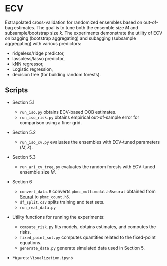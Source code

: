 # ECV
Extrapolated cross-validation for randomized ensembles based on out-of-bag estimates.
The goal is to tune both the ensemble size $M$ and subsample/bootstrap size $k$.
The experiments demonstrate the utility of ECV on bagging (bootstrap aggregating) and subagging (subsample aggregating) with various predictors:

- ridgeless/ridge predictor,
- lassoless/lasso predictor,
- kNN regressor,
- Logistic regression,
- decision tree (for building random forests).



## Scripts

- Section 5.1
	- `run_iso.py` obtains ECV-based OOB estimates.
	- `run_iso_risk.py` obtains empirical out-of-sample error for comparison using a finer grid.
- Section 5.2
	- `run_iso_cv.py` evaluates the ensembles with ECV-tuned parameters $(\hat{M},\hat{k})$.
- Section 5.3
	- `run_ar1_cv_tree.py` evaluates the random forests with ECV-tuned ensemble size $\hat{M}$.
- Section 6
	- `convert_data.R` converts `pbmc_multimodal.h5seurat` obtained from [Seurat](https://satijalab.org/seurat/articles/multimodal_reference_mapping.html) to `pbmc_count.h5`.
	- `df_split.csv` splits training and test sets.
	- `run_real_data.py`

- Utility functions for running the experiments: 
	- `compute_risk.py` fits models, obtains estimates, and computes the risks.
	- `fixed_point_sol.py` computes quantities related to the fixed-point equations. 
	- `generate_data.py` generate simulated data used in Section 5.

- Figures: `Visualization.ipynb`